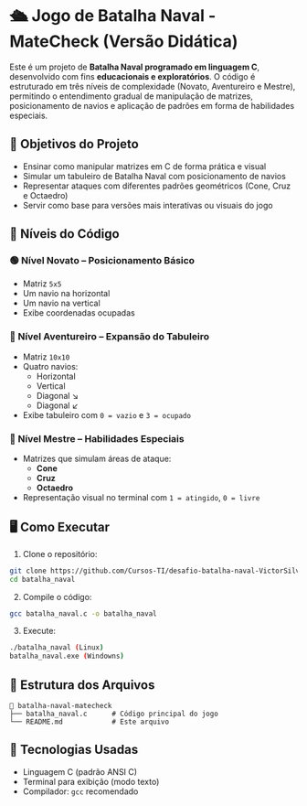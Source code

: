 # 🛳️ Jogo de Batalha Naval - MateCheck (Versão Didática)

Este é um projeto de **Batalha Naval programado em linguagem C**, desenvolvido com fins **educacionais e exploratórios**. O código é estruturado em três níveis de complexidade (Novato, Aventureiro e Mestre), permitindo o entendimento gradual de manipulação de matrizes, posicionamento de navios e aplicação de padrões em forma de habilidades especiais.

## 🚀 Objetivos do Projeto

- Ensinar como manipular matrizes em C de forma prática e visual
- Simular um tabuleiro de Batalha Naval com posicionamento de navios
- Representar ataques com diferentes padrões geométricos (Cone, Cruz e Octaedro)
- Servir como base para versões mais interativas ou visuais do jogo

## 🧠 Níveis do Código

### 🟢 Nível Novato – Posicionamento Básico
- Matriz `5x5`
- Um navio na horizontal
- Um navio na vertical
- Exibe coordenadas ocupadas

### 🔵 Nível Aventureiro – Expansão do Tabuleiro
- Matriz `10x10`
- Quatro navios:
  - Horizontal
  - Vertical
  - Diagonal ↘
  - Diagonal ↙
- Exibe tabuleiro com `0 = vazio` e `3 = ocupado`

### 🔴 Nível Mestre – Habilidades Especiais
- Matrizes que simulam áreas de ataque:
  - **Cone**
  - **Cruz**
  - **Octaedro**
- Representação visual no terminal com `1 = atingido`, `0 = livre`

## 🖥️ Como Executar

1. Clone o repositório:

```bash
git clone https://github.com/Cursos-TI/desafio-batalha-naval-VictorSilva631/blob/main/Desenvolvimento
cd batalha_naval
```

2. Compile o código:

```bash
gcc batalha_naval.c -o batalha_naval
```

3. Execute:

```bash
./batalha_naval (Linux)
batalha_naval.exe (Windowns)
```

## 📂 Estrutura dos Arquivos

```
📁 batalha-naval-matecheck
├── batalha_naval.c      # Código principal do jogo
└── README.md            # Este arquivo
```

## 📌 Tecnologias Usadas

- Linguagem C (padrão ANSI C)
- Terminal para exibição (modo texto)
- Compilador: `gcc` recomendado

